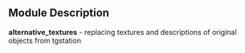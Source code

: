 ## Module Description 

**alternative_textures** - replacing textures and descriptions of original objects from tgstation